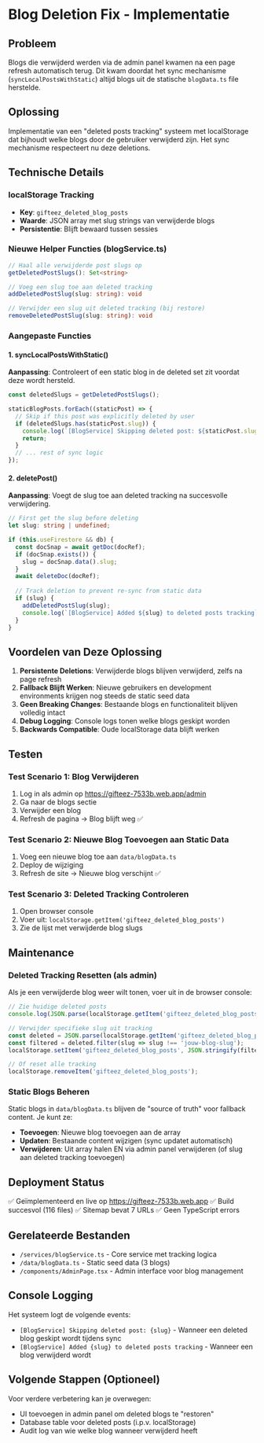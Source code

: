 # Blog Deletion Fix - Implementatie

## Probleem
Blogs die verwijderd werden via de admin panel kwamen na een page refresh automatisch terug. Dit kwam doordat het sync mechanisme (`syncLocalPostsWithStatic`) altijd blogs uit de statische `blogData.ts` file herstelde.

## Oplossing
Implementatie van een "deleted posts tracking" systeem met localStorage dat bijhoudt welke blogs door de gebruiker verwijderd zijn. Het sync mechanisme respecteert nu deze deletions.

## Technische Details

### localStorage Tracking
- **Key**: `gifteez_deleted_blog_posts`
- **Waarde**: JSON array met slug strings van verwijderde blogs
- **Persistentie**: Blijft bewaard tussen sessies

### Nieuwe Helper Functies (blogService.ts)

```typescript
// Haal alle verwijderde post slugs op
getDeletedPostSlugs(): Set<string>

// Voeg een slug toe aan deleted tracking
addDeletedPostSlug(slug: string): void

// Verwijder een slug uit deleted tracking (bij restore)
removeDeletedPostSlug(slug: string): void
```

### Aangepaste Functies

#### 1. syncLocalPostsWithStatic()
**Aanpassing**: Controleert of een static blog in de deleted set zit voordat deze wordt hersteld.

```typescript
const deletedSlugs = getDeletedPostSlugs();

staticBlogPosts.forEach((staticPost) => {
  // Skip if this post was explicitly deleted by user
  if (deletedSlugs.has(staticPost.slug)) {
    console.log(`[BlogService] Skipping deleted post: ${staticPost.slug}`);
    return;
  }
  // ... rest of sync logic
});
```

#### 2. deletePost()
**Aanpassing**: Voegt de slug toe aan deleted tracking na succesvolle verwijdering.

```typescript
// First get the slug before deleting
let slug: string | undefined;

if (this.useFirestore && db) {
  const docSnap = await getDoc(docRef);
  if (docSnap.exists()) {
    slug = docSnap.data().slug;
  }
  await deleteDoc(docRef);
  
  // Track deletion to prevent re-sync from static data
  if (slug) {
    addDeletedPostSlug(slug);
    console.log(`[BlogService] Added ${slug} to deleted posts tracking`);
  }
}
```

## Voordelen van Deze Oplossing

1. **Persistente Deletions**: Verwijderde blogs blijven verwijderd, zelfs na page refresh
2. **Fallback Blijft Werken**: Nieuwe gebruikers en development environments krijgen nog steeds de static seed data
3. **Geen Breaking Changes**: Bestaande blogs en functionaliteit blijven volledig intact
4. **Debug Logging**: Console logs tonen welke blogs geskipt worden
5. **Backwards Compatible**: Oude localStorage data blijft werken

## Testen

### Test Scenario 1: Blog Verwijderen
1. Log in als admin op https://gifteez-7533b.web.app/admin
2. Ga naar de blogs sectie
3. Verwijder een blog
4. Refresh de pagina → Blog blijft weg ✅

### Test Scenario 2: Nieuwe Blog Toevoegen aan Static Data
1. Voeg een nieuwe blog toe aan `data/blogData.ts`
2. Deploy de wijziging
3. Refresh de site → Nieuwe blog verschijnt ✅

### Test Scenario 3: Deleted Tracking Controleren
1. Open browser console
2. Voer uit: `localStorage.getItem('gifteez_deleted_blog_posts')`
3. Zie de lijst met verwijderde blog slugs

## Maintenance

### Deleted Tracking Resetten (als admin)
Als je een verwijderde blog weer wilt tonen, voer uit in de browser console:

```javascript
// Zie huidige deleted posts
console.log(JSON.parse(localStorage.getItem('gifteez_deleted_blog_posts') || '[]'));

// Verwijder specifieke slug uit tracking
const deleted = JSON.parse(localStorage.getItem('gifteez_deleted_blog_posts') || '[]');
const filtered = deleted.filter(slug => slug !== 'jouw-blog-slug');
localStorage.setItem('gifteez_deleted_blog_posts', JSON.stringify(filtered));

// Of reset alle tracking
localStorage.removeItem('gifteez_deleted_blog_posts');
```

### Static Blogs Beheren
Static blogs in `data/blogData.ts` blijven de "source of truth" voor fallback content. Je kunt ze:
- **Toevoegen**: Nieuwe blog toevoegen aan de array
- **Updaten**: Bestaande content wijzigen (sync updatet automatisch)
- **Verwijderen**: Uit array halen EN via admin panel verwijderen (of slug aan deleted tracking toevoegen)

## Deployment Status
✅ Geïmplementeerd en live op https://gifteez-7533b.web.app
✅ Build succesvol (116 files)
✅ Sitemap bevat 7 URLs
✅ Geen TypeScript errors

## Gerelateerde Bestanden
- `/services/blogService.ts` - Core service met tracking logica
- `/data/blogData.ts` - Static seed data (3 blogs)
- `/components/AdminPage.tsx` - Admin interface voor blog management

## Console Logging
Het systeem logt de volgende events:
- `[BlogService] Skipping deleted post: {slug}` - Wanneer een deleted blog geskipt wordt tijdens sync
- `[BlogService] Added {slug} to deleted posts tracking` - Wanneer een blog verwijderd wordt

## Volgende Stappen (Optioneel)
Voor verdere verbetering kan je overwegen:
- UI toevoegen in admin panel om deleted blogs te "restoren"
- Database table voor deleted posts (i.p.v. localStorage)
- Audit log van wie welke blog wanneer verwijderd heeft
